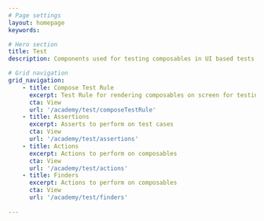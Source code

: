 ```yaml
---
# Page settings
layout: homepage
keywords:

# Hero section
title: Test
description: Components used for testing composables in UI based tests

# Grid navigation
grid_navigation:
    - title: Compose Test Rule
      excerpt: Test Rule for rendering composables on screen for testing
      cta: View
      url: '/academy/test/composeTestRule'
    - title: Assertions
      excerpt: Asserts to perform on test cases 
      cta: View
      url: '/academy/test/assertions'
    - title: Actions
      excerpt: Actions to perform on composables
      cta: View
      url: '/academy/test/actions'
    - title: Finders
      excerpt: Actions to perform on composables
      cta: View
      url: '/academy/test/finders'
      
---
```

